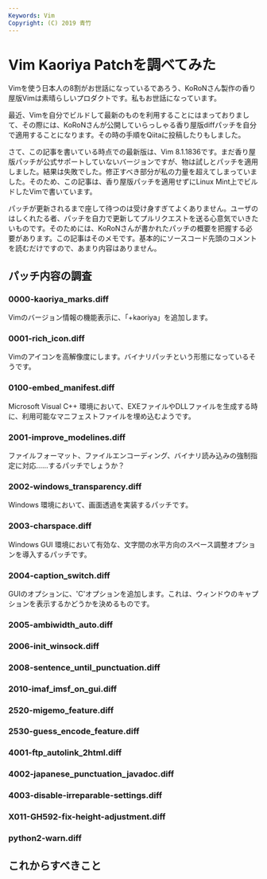 ```yaml
---
Keywords: Vim
Copyright: (C) 2019 青竹
---
```


# Vim Kaoriya Patchを調べてみた

Vimを使う日本人の8割がお世話になっているであろう、KoRoNさん製作の香り屋版Vimは素晴らしいプロダクトです。私もお世話になっています。

最近、Vimを自分でビルドして最新のものを利用することにはまっておりまして、その際には、KoRoNさんが公開していらっしゃる香り屋版diffパッチを自分で適用することになります。その時の手順をQiitaに投稿したりもしました。

さて、この記事を書いている時点での最新版は、Vim 8.1.1836です。まだ香り屋版パッチが公式サポートしていないバージョンですが、物は試しとパッチを適用しました。結果は失敗でした。修正すべき部分が私の力量を超えてしまっていました。そのため、この記事は、香り屋版パッチを適用せずにLinux Mint上でビルドしたVimで書いています。

パッチが更新されるまで座して待つのは受け身すぎてよくありません。ユーザのはしくれたる者、パッチを自力で更新してプルリクエストを送る心意気でいきたいものです。そのためには、KoRoNさんが書かれたパッチの概要を把握する必要があります。この記事はそのメモです。基本的にソースコード先頭のコメントを読むだけですので、あまり内容はありません。

## パッチ内容の調査

### 0000-kaoriya_marks.diff

Vimのバージョン情報の機能表示に、「+kaoriya」を追加します。

### 0001-rich_icon.diff

Vimのアイコンを高解像度にします。バイナリパッチという形態になっているそうです。

### 0100-embed_manifest.diff

Microsoft Visual C++ 環境において、EXEファイルやDLLファイルを生成する時に、利用可能なマニフェストファイルを埋め込むようです。

### 2001-improve_modelines.diff

ファイルフォーマット、ファイルエンコーディング、バイナリ読み込みの強制指定に対応……するパッチでしょうか？

### 2002-windows_transparency.diff

Windows 環境において、画面透過を実装するパッチです。

### 2003-charspace.diff

Windows GUI 環境において有効な、文字間の水平方向のスペース調整オプションを導入するパッチです。

### 2004-caption_switch.diff

GUIのオプションに、'C'オプションを追加します。これは、ウィンドウのキャプションを表示するかどうかを決めるものです。

### 2005-ambiwidth_auto.diff
### 2006-init_winsock.diff
### 2008-sentence_until_punctuation.diff
### 2010-imaf_imsf_on_gui.diff
### 2520-migemo_feature.diff
### 2530-guess_encode_feature.diff
### 4001-ftp_autolink_2html.diff
### 4002-japanese_punctuation_javadoc.diff
### 4003-disable-irreparable-settings.diff
### X011-GH592-fix-height-adjustment.diff
### python2-warn.diff

## これからすべきこと

